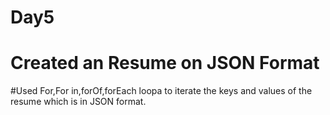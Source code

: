 # Day5
# Created an Resume on JSON Format
#Used For,For in,forOf,forEach loopa to iterate the keys and values of the resume which is in JSON format.
